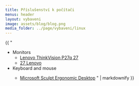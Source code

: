 ```yaml
---
title: Příslušenství k počítači
menus: header
layout: vybaveni
image: assets/blog/blog.png
media_folder: ../page/vybaveni/linux
---
```


<div class="row">
  <div class="col-md-6">
  {{ "

- Monitors
    - [Lenovo ThinkVision P27q 27](https://www.tsbohemia.cz/lenovo-thinkvision-p27q-27-_d305362.html)
    - [27 Lenovo](https://www.alza.cz/27-lenovo-c27-30-d6309903.htm)
- Keyboard and mouse
    - [Microsoft Sculpt Ergonomic Desktop](https://www.microsoft.com/d/microsoft-sculpt-ergonomic-desktop/8xk02kz6k69w)
      " | markdownify }}
      </div>
      <div class="col-6">
        
      </div>
</div>